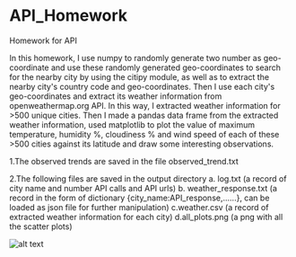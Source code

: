 # API_Homework
Homework for API

In this homework, I use numpy to randomly generate two number as geo-coordinate and use these randomly generated geo-coordinates to search for the nearby city by using the citipy module, as well as to extract the nearby city's country code and geo-coordinates. Then I use each city's geo-coordinates and extract its weather information from openweathermap.org API. In this way, I extracted weather information for >500 unique cities. Then I made a pandas data frame from the extracted weather information, used matplotlib to plot the value of maximum temperature, humidity %, cloudiness % and wind speed of each of these >500 cities against its latitude and draw some interesting observations.

1.The observed trends are saved in the file observed_trend.txt

2.The following files are saved in the output directory
    a. log.txt (a record of city name and number API calls and API urls)
    b. weather_response.txt (a record in the form of dictionary {city_name:API_response,......}, can be loaded as json file for further manipulation)
    c.weather.csv (a record of extracted weather information for each city)
    d.all_plots.png (a png with all the scatter plots)

![alt text](API_Homework/output/all_plots.png)
